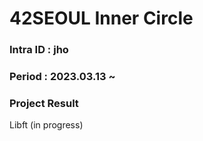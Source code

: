 # 42SEOUL Inner Circle

### Intra ID : jho

### Period : 2023.03.13 ~

### Project Result
Libft (in progress)
